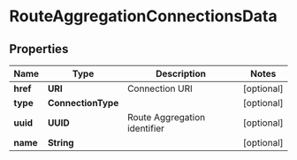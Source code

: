 

# RouteAggregationConnectionsData


## Properties

| Name | Type | Description | Notes |
|------------ | ------------- | ------------- | -------------|
|**href** | **URI** | Connection URI |  [optional] |
|**type** | **ConnectionType** |  |  [optional] |
|**uuid** | **UUID** | Route Aggregation identifier |  [optional] |
|**name** | **String** |  |  [optional] |



